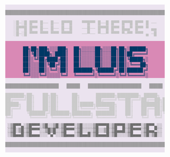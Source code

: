 <!--
color pallete:
rgb(16, 161, 157) // #10A19D
rgb(84, 3, 117) // #540375
rgb(255, 112, 0) // #FF7000
rgb(255, 191, 0) // #FFBF00

**luigirazum/luigirazum** is a ✨ _special_ ✨ repository because its `README.md` (this file) appears on your GitHub profile.

Here are some ideas to get you started:

- 🔭 I’m currently working on ...
- 🌱 I’m currently learning ...
- 👯 I’m looking to collaborate on ...
- 🤔 I’m looking for help with ...
- 💬 Ask me about ...
- 📫 How to reach me: ...
- 😄 Pronouns: ...
- ⚡ Fun fact: ...
-->
<div align="center">
<pre style="background-color: rgba(84, 3, 117, 0.1);">
<p style="color: rgba(140, 140, 140, 0.8); margin: 0; padding: 0; line-height: 1.2;">
███████████████████████████████████████████████████████████████████████████████████████
</p><p style="color: #c4c4c4; margin: 0 0 1em 0; padding: 0; line-height: 1.2;">
░█─░█ █▀▀ █── █── █▀▀█ 　 ▀▀█▀▀ █──█ █▀▀ █▀▀█ █▀▀ █ ──
░█▀▀█ █▀▀ █── █── █──█ 　 ──█── █▀▀█ █▀▀ █▄▄▀ █▀▀ ▀ ▄▄
░█─░█ ▀▀▀ ▀▀▀ ▀▀▀ ▀▀▀▀ 　 ──▀── ▀──▀ ▀▀▀ ▀─▀▀ ▀▀▀ ▄ ─█
</p><p style="margin: 0; padding: 0 4em; color: #003865; background-color: rgb(217, 137, 181); display: inline-block;line-height: 1.2;">
██╗██╗███╗░░░███╗  ██╗░░░░░██╗░░░██╗██╗░██████╗
██║╚█║████╗░████║  ██║░░░░░██║░░░██║██║██╔════╝
██║░╚╝██╔████╔██║  ██║░░░░░██║░░░██║██║╚█████╗░
██║░░░██║╚██╔╝██║  ██║░░░░░██║░░░██║██║░╚═══██╗
██║░░░██║░╚═╝░██║  ███████╗╚██████╔╝██║██████╔╝
╚═╝░░░╚═╝░░░░░╚═╝  ╚══════╝░╚═════╝░╚═╝╚═════╝░
</p><p style="color: rgba(140, 140, 140, 0.8); margin: 0; padding: 0; line-height: 1.2;">
████████████████████   █████   ████████████████████   █████   ████████████████████
</p><p style="color: #cacaca;  margin: 0; padding: 0; line-height: 1; letter-spacing: 0;">
███████╗██╗   ██╗██╗     ██╗      ███████╗████████╗ █████╗  ██████╗██╗  ██╗
██╔════╝██║   ██║██║     ██║      ██╔════╝╚══██╔══╝██╔══██╗██╔════╝██║ ██╔╝
█████╗  ██║   ██║██║     ██║█████╗███████╗   ██║   ███████║██║     █████╔╝ 
██╔══╝  ██║   ██║██║     ██║╚════╝╚════██║   ██║   ██╔══██║██║     ██╔═██╗ 
██║     ╚██████╔╝███████╗███████╗ ███████║   ██║   ██║  ██║╚██████╗██║  ██╗
╚═╝      ╚═════╝ ╚══════╝╚══════╝ ╚══════╝   ╚═╝   ╚═╝  ╚═╝ ╚═════╝╚═╝  ╚═╝
</p><p style="color: #6f6f6f; margin: 0; padding: 0; line-height: 0.95;">
░▒█▀▀▄░▒█▀▀▀░▒█░░▒█░▒█▀▀▀░▒█░░░░▒█▀▀▀█░▒█▀▀█░▒█▀▀▀░▒█▀▀▄░░
░▒█░▒█░▒█▀▀▀░░▒█▒█░░▒█▀▀▀░▒█░░░░▒█░░▒█░▒█▄▄█░▒█▀▀▀░▒█▄▄▀░░
░▒█▄▄█░▒█▄▄▄░░░▀▄▀░░▒█▄▄▄░▒█▄▄█░▒█▄▄▄█░▒█░░░░▒█▄▄▄░▒█░▒█░░
</p><p style="color: rgba(140, 140, 140, 0.8); margin: 0; padding: 0; line-height: 1.2;">
███████████████████████████████████████████████████████████████████████████████████████
</p>
</pre>
</div>

